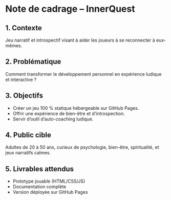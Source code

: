 # Note de cadrage – InnerQuest

## 1. Contexte

Jeu narratif et introspectif visant à aider les joueurs à se reconnecter à eux-mêmes.

## 2. Problématique

Comment transformer le développement personnel en expérience ludique et interactive ?

## 3. Objectifs

- Créer un jeu 100 % statique hébergeable sur GitHub Pages.
- Offrir une expérience de bien-être et d’introspection.
- Servir d’outil d’auto-coaching ludique.

## 4. Public cible

Adultes de 20 à 50 ans, curieux de psychologie, bien-être, spiritualité, et jeux narratifs calmes.

## 5. Livrables attendus

- Prototype jouable (HTML/CSS/JS)
- Documentation complète
- Version déployée sur GitHub Pages

